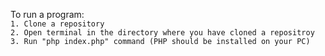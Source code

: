To run a program:  
`1. Clone a repository`  
`2. Open terminal in the directory where you have cloned a repositroy`  
`3. Run "php index.php" command (PHP should be installed on your PC)`